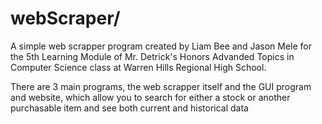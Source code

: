 # webScraper/
A simple web scrapper program created by Liam Bee and Jason Mele for the 5th Learning Module of Mr. Detrick's Honors Advanded Topics in Computer Science class at Warren Hills Regional High School. 

There are 3 main programs, the web scrapper itself and the GUI program and website, which allow you to search for either a stock or another purchasable item and see both current and historical data
